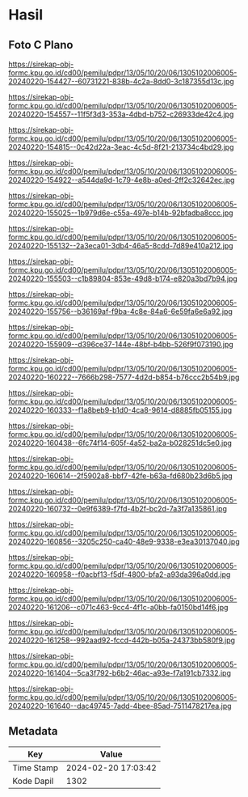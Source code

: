 # Hasil

## Foto C Plano

https://sirekap-obj-formc.kpu.go.id/cd00/pemilu/pdpr/13/05/10/20/06/1305102006005-20240220-154427--60731221-838b-4c2a-8dd0-3c187355d13c.jpg

https://sirekap-obj-formc.kpu.go.id/cd00/pemilu/pdpr/13/05/10/20/06/1305102006005-20240220-154557--11f5f3d3-353a-4dbd-b752-c26933de42c4.jpg

https://sirekap-obj-formc.kpu.go.id/cd00/pemilu/pdpr/13/05/10/20/06/1305102006005-20240220-154815--0c42d22a-3eac-4c5d-8f21-213734c4bd29.jpg

https://sirekap-obj-formc.kpu.go.id/cd00/pemilu/pdpr/13/05/10/20/06/1305102006005-20240220-154922--a544da9d-1c79-4e8b-a0ed-2ff2c32642ec.jpg

https://sirekap-obj-formc.kpu.go.id/cd00/pemilu/pdpr/13/05/10/20/06/1305102006005-20240220-155025--1b979d6e-c55a-497e-b14b-92bfadba8ccc.jpg

https://sirekap-obj-formc.kpu.go.id/cd00/pemilu/pdpr/13/05/10/20/06/1305102006005-20240220-155132--2a3eca01-3db4-46a5-8cdd-7d89e410a212.jpg

https://sirekap-obj-formc.kpu.go.id/cd00/pemilu/pdpr/13/05/10/20/06/1305102006005-20240220-155503--c1b89804-853e-49d8-b174-e820a3bd7b94.jpg

https://sirekap-obj-formc.kpu.go.id/cd00/pemilu/pdpr/13/05/10/20/06/1305102006005-20240220-155756--b36169af-f9ba-4c8e-84a6-6e59fa6e6a92.jpg

https://sirekap-obj-formc.kpu.go.id/cd00/pemilu/pdpr/13/05/10/20/06/1305102006005-20240220-155909--d396ce37-144e-48bf-b4bb-526f9f073190.jpg

https://sirekap-obj-formc.kpu.go.id/cd00/pemilu/pdpr/13/05/10/20/06/1305102006005-20240220-160222--7666b298-7577-4d2d-b854-b76ccc2b54b9.jpg

https://sirekap-obj-formc.kpu.go.id/cd00/pemilu/pdpr/13/05/10/20/06/1305102006005-20240220-160333--f1a8beb9-b1d0-4ca8-9614-d8885fb05155.jpg

https://sirekap-obj-formc.kpu.go.id/cd00/pemilu/pdpr/13/05/10/20/06/1305102006005-20240220-160438--6fc74f14-605f-4a52-ba2a-b028251dc5e0.jpg

https://sirekap-obj-formc.kpu.go.id/cd00/pemilu/pdpr/13/05/10/20/06/1305102006005-20240220-160614--2f5902a8-bbf7-42fe-b63a-fd680b23d6b5.jpg

https://sirekap-obj-formc.kpu.go.id/cd00/pemilu/pdpr/13/05/10/20/06/1305102006005-20240220-160732--0e9f6389-f7fd-4b2f-bc2d-7a3f7a135861.jpg

https://sirekap-obj-formc.kpu.go.id/cd00/pemilu/pdpr/13/05/10/20/06/1305102006005-20240220-160856--3205c250-ca40-48e9-9338-e3ea30137040.jpg

https://sirekap-obj-formc.kpu.go.id/cd00/pemilu/pdpr/13/05/10/20/06/1305102006005-20240220-160958--f0acbf13-f5df-4800-bfa2-a93da396a0dd.jpg

https://sirekap-obj-formc.kpu.go.id/cd00/pemilu/pdpr/13/05/10/20/06/1305102006005-20240220-161206--c071c463-9cc4-4f1c-a0bb-fa0150bd14f6.jpg

https://sirekap-obj-formc.kpu.go.id/cd00/pemilu/pdpr/13/05/10/20/06/1305102006005-20240220-161258--992aad92-fccd-442b-b05a-24373bb580f9.jpg

https://sirekap-obj-formc.kpu.go.id/cd00/pemilu/pdpr/13/05/10/20/06/1305102006005-20240220-161404--5ca3f792-b6b2-46ac-a93e-f7a191cb7332.jpg

https://sirekap-obj-formc.kpu.go.id/cd00/pemilu/pdpr/13/05/10/20/06/1305102006005-20240220-161640--dac49745-7add-4bee-85ad-7511478217ea.jpg


## Metadata

| Key        | Value               |
| ---------- | ------------------- |
| Time Stamp | 2024-02-20 17:03:42 |
| Kode Dapil | 1302                |



